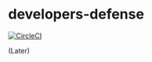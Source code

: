 # developers-defense

[![CircleCI](https://circleci.com/gh/kjirou/developers-defense.svg?style=svg)](https://circleci.com/gh/kjirou/developers-defense)

(Later)
